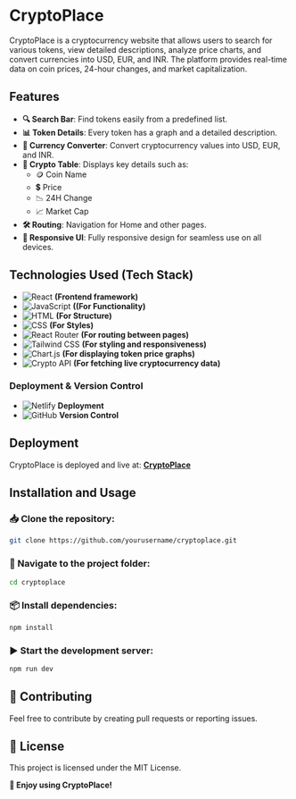 # CryptoPlace

CryptoPlace is a cryptocurrency website that allows users to search for various tokens, view detailed descriptions, analyze price charts, and convert currencies into USD, EUR, and INR. The platform provides real-time data on coin prices, 24-hour changes, and market capitalization.

## Features
- **🔍 Search Bar**: Find tokens easily from a predefined list.
- **📊 Token Details**: Every token has a graph and a detailed description.
- **💱 Currency Converter**: Convert cryptocurrency values into USD, EUR, and INR.
- **📄 Crypto Table**: Displays key details such as:
  - 🪙 Coin Name
  - 💲 Price
  - 📉 24H Change
  - 📈 Market Cap
- **🛠 Routing**: Navigation for Home and other pages.
- **📱 Responsive UI**: Fully responsive design for seamless use on all devices.

## Technologies Used (Tech Stack)
- ![React](https://img.shields.io/badge/React-20232A?style=for-the-badge&logo=react&logoColor=61DAFB)  **(Frontend framework)**
- ![JavaScript](https://img.shields.io/badge/JavaScript-F7DF1E?style=for-the-badge&logo=javascript&logoColor=black) **((For Functionality)**
- ![HTML](https://img.shields.io/badge/HTML5-E34F26?style=for-the-badge&logo=html5&logoColor=white) **(For Structure)**
- ![CSS](https://img.shields.io/badge/CSS3-1572B6?style=for-the-badge&logo=css3&logoColor=white) **(For Styles)**
- ![React Router](https://img.shields.io/badge/React_Router-CA4245?style=for-the-badge&logo=react-router&logoColor=white) **(For routing between pages)**
- ![Tailwind CSS](https://img.shields.io/badge/Tailwind_CSS-38B2AC?style=for-the-badge&logo=tailwind-css&logoColor=white)  **(For styling and responsiveness)**
- ![Chart.js](https://img.shields.io/badge/Chart.js-FF6384?style=for-the-badge&logo=chartdotjs&logoColor=white) **(For displaying token price graphs)**
- ![Crypto API](https://img.shields.io/badge/API-Crypto%20Data-blue?style=for-the-badge)  **(For fetching live cryptocurrency data)**

### Deployment & Version Control
- ![Netlify](https://img.shields.io/badge/Netlify-00C7B7?style=for-the-badge&logo=netlify&logoColor=white) **Deployment**
- ![GitHub](https://img.shields.io/badge/GitHub-181717?style=for-the-badge&logo=github&logoColor=white) **Version Control**

## Deployment
CryptoPlace is deployed and live at: **[CryptoPlace](#)**

## Installation and Usage
### 📥 Clone the repository:
```sh
git clone https://github.com/yourusername/cryptoplace.git
```

### 📂 Navigate to the project folder:
```sh
cd cryptoplace
```

### 📦 Install dependencies:
```sh
npm install
```

### ▶ Start the development server:
```sh
npm run dev
```

## 🤝 Contributing
Feel free to contribute by creating pull requests or reporting issues.

## 📜 License
This project is licensed under the MIT License.

**🚀 Enjoy using CryptoPlace!**
